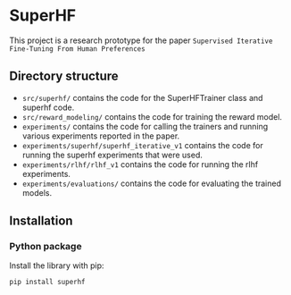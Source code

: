 # SuperHF

This project is a research prototype for the paper `Supervised Iterative Fine-Tuning From Human Preferences`

## Directory structure

- `src/superhf/` contains the code for the SuperHFTrainer class and superhf code.
- `src/reward_modeling/` contains the code for training the reward model.
- `experiments/` contains the code for calling the trainers and running various experiments reported in the paper.
- `experiments/superhf/superhf_iterative_v1` contains the code for running the superhf experiments that were used.
- `experiments/rlhf/rlhf_v1` contains the code for running the rlhf experiments.
- `experiments/evaluations/` contains the code for evaluating the trained models.


## Installation

### Python package
Install the library with pip:
```bash
pip install superhf
```
